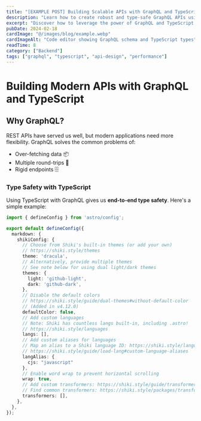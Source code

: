 ```yaml
---
title: "[EXAMPLE POST] Building Scalable APIs with GraphQL and TypeScript"
description: "Learn how to create robust and type-safe GraphQL APIs using TypeScript and modern best practices"
excerpt: "Discover how to leverage the power of GraphQL and TypeScript to build maintainable, performant, and type-safe APIs that your frontend teams will love."
pubDate: 2024-02-18
cardImage: "@/images/blog/example.webp"
cardImageAlt: "Code editor showing GraphQL schema and TypeScript types"
readTime: 8
category: ["Backend"]
tags: ["graphql", "typescript", "api-design", "performance"]
---
```


# Building Modern APIs with GraphQL and TypeScript

## Why GraphQL?

REST APIs have served us well, but modern applications need more flexibility. GraphQL solves the common problems of:

- Over-fetching data 📦
- Multiple round-trips 🔄
- Rigid endpoints 🗄️

### Type Safety with TypeScript

Using TypeScript with GraphQL gives us **end-to-end type safety**. Here's a simple example:

```typescript
import { defineConfig } from 'astro/config';

export default defineConfig({
  markdown: {
    shikiConfig: {
      // Choose from Shiki's built-in themes (or add your own)
      // https://shiki.style/themes
      theme: 'dracula',
      // Alternatively, provide multiple themes
      // See note below for using dual light/dark themes
      themes: {
        light: 'github-light',
        dark: 'github-dark',
      },
      // Disable the default colors
      // https://shiki.style/guide/dual-themes#without-default-color
      // (Added in v4.12.0)
      defaultColor: false,
      // Add custom languages
      // Note: Shiki has countless langs built-in, including .astro!
      // https://shiki.style/languages
      langs: [],
      // Add custom aliases for languages
      // Map an alias to a Shiki language ID: https://shiki.style/languages#bundled-languages
      // https://shiki.style/guide/load-lang#custom-language-aliases
      langAlias: {
        cjs: "javascript"
      },
      // Enable word wrap to prevent horizontal scrolling
      wrap: true,
      // Add custom transformers: https://shiki.style/guide/transformers
      // Find common transformers: https://shiki.style/packages/transformers
      transformers: [],
    },
  },
});
```
